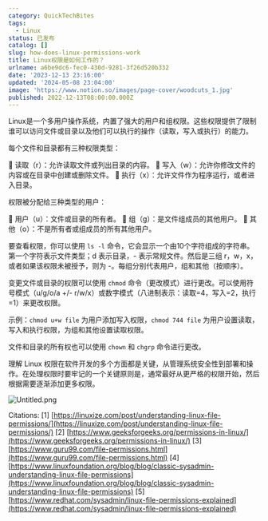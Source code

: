 ```yaml
---
category: QuickTechBites
tags:
  - Linux
status: 已发布
catalog: []
slug: how-does-linux-permissions-work
title: Linux权限是如何工作的？
urlname: a6be9dc6-fec0-430d-9281-3f26d520b332
date: '2023-12-13 23:16:00'
updated: '2024-05-08 23:04:00'
image: 'https://www.notion.so/images/page-cover/woodcuts_1.jpg'
published: 2022-12-13T08:00:00.000Z
---
```


Linux是一个多用户操作系统，内置了强大的用户和组权限。这些权限提供了限制谁可以访问文件或目录以及他们可以执行的操作（读取，写入或执行）的能力。


每个文件和目录都有三种权限类型：


🔸 读取（r）：允许读取文件或列出目录的内容。
🔸 写入（w）：允许你修改文件的内容或在目录中创建或删除文件。
🔸 执行（x）：允许文件作为程序运行，或者进入目录。


权限被分配给三种类型的用户：


🔸 用户（u）：文件或目录的所有者。
🔸 组（g）：是文件组成员的其他用户。
🔸 其他（o）：不是所有者或组成员的所有其他用户。


要查看权限，你可以使用 `ls -l` 命令，它会显示一个由10个字符组成的字符串。第一个字符表示文件类型；d 表示目录，- 表示常规文件。然后是三组 r，w，x，或者如果该权限未被授予，则为 -。每组分别代表用户，组和其他（按顺序）。


变更文件或目录的权限可以使用 `chmod` 命令（更改模式）进行更改。可以使用符号模式（u/g/o/a +/- r/w/x）或数字模式（八进制表示：读取=4，写入=2，执行=1）来更改权限。


示例：`chmod u+w file` 为用户添加写入权限，`chmod 744 file` 为用户设置读取，写入和执行权限，为组和其他设置读取权限。


文件和目录的所有权也可以使用 `chown` 和 `chgrp` 命令进行更改。


理解 Linux 权限在软件开发的多个方面都是关键，从管理系统安全性到部署和操作。在处理权限时要牢记的一个关键原则是，通常最好从更严格的权限开始，然后根据需要逐渐添加更多权限。


![Untitled.png](https://prod-files-secure.s3.us-west-2.amazonaws.com/5d24fe63-e567-4804-86f9-9fdc62e13082/332b89ee-9c33-4950-8a69-32c3d1ff2c69/Untitled.png?X-Amz-Algorithm=AWS4-HMAC-SHA256&X-Amz-Content-Sha256=UNSIGNED-PAYLOAD&X-Amz-Credential=ASIAZI2LB4662IOIPJ6P%2F20250220%2Fus-west-2%2Fs3%2Faws4_request&X-Amz-Date=20250220T053740Z&X-Amz-Expires=3600&X-Amz-Security-Token=IQoJb3JpZ2luX2VjEI7%2F%2F%2F%2F%2F%2F%2F%2F%2F%2FwEaCXVzLXdlc3QtMiJIMEYCIQCwsiwWQmAETQ%2Ff0lHN5ZaG%2BREVYzl136exJiQFjT7vzQIhAOzMnbnwDjlU7lvos7utFjXgo7K12dKXhOmLvr42SZM5KogECLf%2F%2F%2F%2F%2F%2F%2F%2F%2F%2FwEQABoMNjM3NDIzMTgzODA1Igwx1GBvmjgMenT2DbUq3AOmsxsEws5vQDUqpZneKSmmi8%2BbSrOji8hbHGUb6eccg3cP3biCb8CCB2eFYnOjrtPtvTAoIopvlc6fo2YVUfYsNvDYDlNiKvwO1Q39uiB6T4TbUVzBZNc1gHV%2B9%2FxOHc6HADzC2VdDDiuyuRCxPXlIGswoMq4sX3sL0Rc9V%2F0m3UYBlMhF6scB9sAazIec8WI7prQ4c2ORwGPQgl1YXLoqTzxT8HfZn2m%2BH7fa7NQzKhvkhkEZtvG6cdWVgnTmrYp3zd7OWqFQmRFLJGgCt22WtYJr4xnoFts4GAeaTWl3gnL84gUsEeZVhUcl5N6AentDpKRtP1NbfxCVxIzW2xLOtPClUiZQc1rCVcbziHkdiFO7FWAroetiPbwhHLSmR2Hq%2FylZFhAkGSvHsRznpECNbzvMCgY3kfc%2FC99WFH%2BtE72D6tRwixFiKs5qrgFTAiazZaamfuUPX9q%2B8b6GdqWaXoVADs6NXB0zKG2%2F1JlUbDClNo5dObHSgtEiba4knl3Q%2B0vY7fewuwOu4iSffPZUp0y86UDfqApnn2MOG3ZpHwzExttOTLR8ErxEAZ6hz65jL1Jphv%2BFdGi8iUDD6myuPzAShdWWQFfrAZkgXuZHlLYzROB9WtKgFQbgdzCC%2Fdq9BjqkAaX0GAY40TT8LTmrM6UOKBm1wT8ubUxni%2FKqZY9sGv8MaaL2HquYW6tnh2RBfCnOMEwgeG1DtULZwXd%2BzQOwJm2FE8E9VUDNHUXS4t9kWGxXGXquxpOsa0aJgCe98dsFt2YHWpA8ZffQDRYenLf8r2x2%2BQqj5hZwK674GKA3m1MTDDwbmGHWutRsPLwyPOcVX98NzT%2FladcJxvt5wAxNinwQB%2BO2&X-Amz-Signature=d23dd29f8f4b296df4d927717612dfb0bcd47a30e0afd8ae66f6fe8c012c2cf2&X-Amz-SignedHeaders=host&x-id=GetObject)


Citations:
[1] [https://linuxize.com/post/understanding-linux-file-permissions/](https://linuxize.com/post/understanding-linux-file-permissions/)
[2] [https://www.geeksforgeeks.org/permissions-in-linux/](https://www.geeksforgeeks.org/permissions-in-linux/)
[3] [https://www.guru99.com/file-permissions.html](https://www.guru99.com/file-permissions.html)
[4] [https://www.linuxfoundation.org/blog/blog/classic-sysadmin-understanding-linux-file-permissions](https://www.linuxfoundation.org/blog/blog/classic-sysadmin-understanding-linux-file-permissions)
[5] [https://www.redhat.com/sysadmin/linux-file-permissions-explained](https://www.redhat.com/sysadmin/linux-file-permissions-explained)

